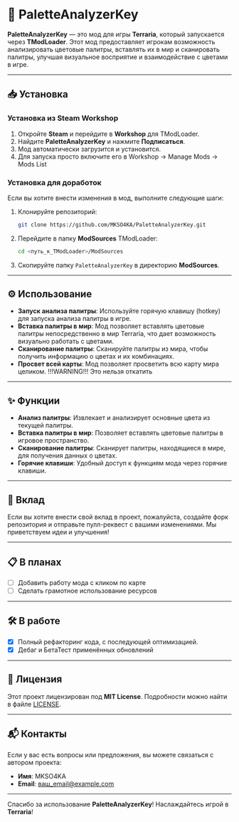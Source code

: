 
# 🎨 PaletteAnalyzerKey

**PaletteAnalyzerKey** — это мод для игры **Terraria**, который запускается через **TModLoader**. Этот мод предоставляет игрокам возможность анализировать цветовые палитры, вставлять их в мир и сканировать палитры, улучшая визуальное восприятие и взаимодействие с цветами в игре.

---

## 📥 Установка

### Установка из Steam Workshop

1. Откройте **Steam** и перейдите в **Workshop** для TModLoader.
2. Найдите **PaletteAnalyzerKey** и нажмите **Подписаться**.
3. Мод автоматически загрузится и установится.
4. Для запуска просто включите его в Workshop -> Manage Mods -> Mods List

### Установка для доработок

Если вы хотите внести изменения в мод, выполните следующие шаги:

1. Клонируйте репозиторий:

   ```bash
   git clone https://github.com/MKSO4KA/PaletteAnalyzerKey.git
   ```

2. Перейдите в папку **ModSources** TModLoader:

   ```bash
   cd <путь_к_TModLoader>/ModSources
   ```

3. Скопируйте папку `PaletteAnalyzerKey` в директорию **ModSources**.

---

## ⚙️ Использование

- **Запуск анализа палитры**: Используйте горячую клавишу (hotkey) для запуска анализа палитры в игре.
- **Вставка палитры в мир**: Мод позволяет вставлять цветовые палитры непосредственно в мир Terraria, что дает возможность визуально работать с цветами.
- **Сканирование палитры**: Сканируйте палитры из мира, чтобы получить информацию о цветах и их комбинациях.
- **Просвет всей карты**: Мод позволяет просветить всю карту мира целиком. !!!WARNING!!! Это нельзя откатить
  
---

## ✨ Функции

- **Анализ палитры**: Извлекает и анализирует основные цвета из текущей палитры.
- **Вставка палитры в мир**: Позволяет вставлять цветовые палитры в игровое пространство.
- **Сканирование палитры**: Сканирует палитры, находящиеся в мире, для получения данных о цветах.
- **Горячие клавиши**: Удобный доступ к функциям мода через горячие клавиши.

---

## 🤝 Вклад

Если вы хотите внести свой вклад в проект, пожалуйста, создайте форк репозитория и отправьте пулл-реквест с вашими изменениями. Мы приветствуем идеи и улучшения!

---

## 📋 В планах
- [ ] Добавить работу мода с кликом по карте
- [ ] Сделать грамотное использование ресурсов

---

## 🛠️ В работе
- [x] Полный рефакторинг кода, с последующей оптимизацией.
- [x] Дебаг и БетаТест применённых обновлений 

---

## 📜 Лицензия

Этот проект лицензирован под **MIT License**. Подробности можно найти в файле [LICENSE](LICENSE).

---

## 📬 Контакты

Если у вас есть вопросы или предложения, вы можете связаться с автором проекта:

- **Имя**: MKSO4KA
- **Email**: [ваш_email@example.com](mailto:ваш_email@example.com)

---

Спасибо за использование **PaletteAnalyzerKey**! Наслаждайтесь игрой в **Terraria**!

